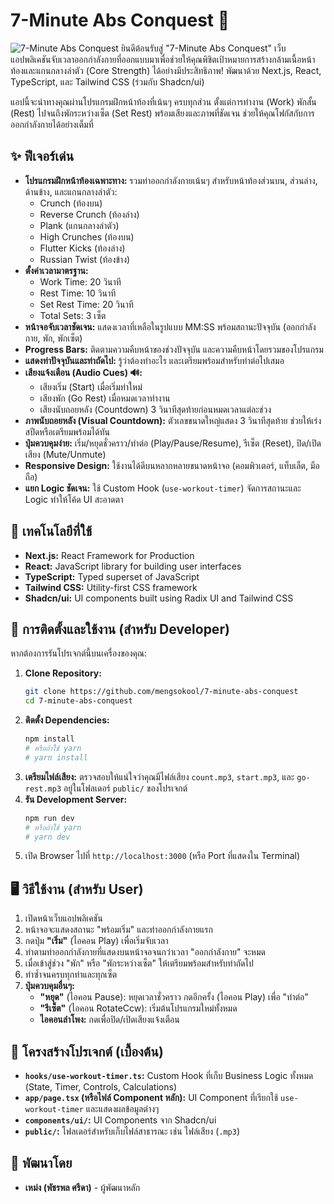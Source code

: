 # 7-Minute Abs Conquest 💪
![7-Minute Abs Conquest](https://github.com/user-attachments/assets/dcc8a07f-f530-46c6-99a7-8d3631577aca)
ยินดีต้อนรับสู่ "7-Minute Abs Conquest" เว็บแอปพลิเคชันจับเวลาออกกำลังกายที่ออกแบบมาเพื่อช่วยให้คุณพิชิตเป้าหมายการสร้างกล้ามเนื้อหน้าท้องและแกนกลางลำตัว (Core Strength) ได้อย่างมีประสิทธิภาพ! พัฒนาด้วย Next.js, React, TypeScript, และ Tailwind CSS (ร่วมกับ Shadcn/ui)

แอปนี้จะนำทางคุณผ่านโปรแกรมฝึกหน้าท้องที่เน้นๆ ครบทุกส่วน ตั้งแต่การทำงาน (Work) พักสั้น (Rest) ไปจนถึงพักระหว่างเซ็ต (Set Rest) พร้อมเสียงและภาพที่ชัดเจน ช่วยให้คุณโฟกัสกับการออกกำลังกายได้อย่างเต็มที่

## ✨ ฟีเจอร์เด่น

* **โปรแกรมฝึกหน้าท้องเฉพาะทาง:** รวมท่าออกกำลังกายเน้นๆ สำหรับหน้าท้องส่วนบน, ส่วนล่าง, ด้านข้าง, และแกนกลางลำตัว:
  * Crunch (ท้องบน)
  * Reverse Crunch (ท้องล่าง)
  * Plank (แกนกลางลำตัว)
  * High Crunches (ท้องบน)
  * Flutter Kicks (ท้องล่าง)
  * Russian Twist (ท้องข้าง)
* **ตั้งค่าเวลามาตรฐาน:**
  * Work Time: 20 วินาที
  * Rest Time: 10 วินาที
  * Set Rest Time: 20 วินาที
  * Total Sets: 3 เซ็ต
* **หน้าจอจับเวลาชัดเจน:** แสดงเวลาที่เหลือในรูปแบบ MM:SS พร้อมสถานะปัจจุบัน (ออกกำลังกาย, พัก, พักเซ็ต)
* **Progress Bars:** ติดตามความคืบหน้าของช่วงปัจจุบัน และความคืบหน้าโดยรวมของโปรแกรม
* **แสดงท่าปัจจุบันและท่าถัดไป:** รู้ว่าต้องทำอะไร และเตรียมพร้อมสำหรับท่าต่อไปเสมอ
* **เสียงแจ้งเตือน (Audio Cues) 🔊:**
  * เสียงเริ่ม (Start) เมื่อเริ่มท่าใหม่
  * เสียงพัก (Go Rest) เมื่อหมดเวลาทำงาน
  * เสียงนับถอยหลัง (Countdown) 3 วินาทีสุดท้ายก่อนหมดเวลาแต่ละช่วง
* **ภาพนับถอยหลัง (Visual Countdown):** ตัวเลขขนาดใหญ่แสดง 3 วินาทีสุดท้าย ช่วยให้เร่งสปีดหรือเตรียมพร้อมได้ทัน
* **ปุ่มควบคุมง่าย:** เริ่ม/หยุดชั่วคราว/ทำต่อ (Play/Pause/Resume), รีเซ็ต (Reset), ปิด/เปิดเสียง (Mute/Unmute)
* **Responsive Design:** ใช้งานได้ดีบนหลากหลายขนาดหน้าจอ (คอมพิวเตอร์, แท็บเล็ต, มือถือ)
* **แยก Logic ชัดเจน:** ใช้ Custom Hook (`use-workout-timer`) จัดการสถานะและ Logic ทำให้โค้ด UI สะอาดตา

## 🚀 เทคโนโลยีที่ใช้

* **Next.js:** React Framework for Production
* **React:** JavaScript library for building user interfaces
* **TypeScript:** Typed superset of JavaScript
* **Tailwind CSS:** Utility-first CSS framework
* **Shadcn/ui:** UI components built using Radix UI and Tailwind CSS

## 🔧 การติดตั้งและใช้งาน (สำหรับ Developer)

หากต้องการรันโปรเจกต์นี้บนเครื่องของคุณ:

1. **Clone Repository:**
   ```bash
   git clone https://github.com/mengsokool/7-minute-abs-conquest
   cd 7-minute-abs-conquest
   ```
2. **ติดตั้ง Dependencies:**
   ```bash
   npm install
   # หรือถ้าใช้ yarn
   # yarn install
   ```
3. **เตรียมไฟล์เสียง:** ตรวจสอบให้แน่ใจว่าคุณมีไฟล์เสียง `count.mp3`, `start.mp3`, และ `go-rest.mp3` อยู่ในโฟลเดอร์ `public/` ของโปรเจกต์
4. **รัน Development Server:**
   ```bash
   npm run dev
   # หรือถ้าใช้ yarn
   # yarn dev
   ```
5. เปิด Browser ไปที่ `http://localhost:3000` (หรือ Port ที่แสดงใน Terminal)

## 🖥️ วิธีใช้งาน (สำหรับ User)

1. เปิดหน้าเว็บแอปพลิเคชัน
2. หน้าจอจะแสดงสถานะ "พร้อมเริ่ม" และท่าออกกำลังกายแรก
3. กดปุ่ม **"เริ่ม"** (ไอคอน Play) เพื่อเริ่มจับเวลา
4. ทำตามท่าออกกำลังกายที่แสดงบนหน้าจอจนกว่าเวลา "ออกกำลังกาย" จะหมด
5. เมื่อเข้าสู่ช่วง "พัก" หรือ "พักระหว่างเซ็ต" ให้เตรียมพร้อมสำหรับท่าถัดไป
6. ทำซ้ำจนครบทุกท่าและทุกเซ็ต
7. **ปุ่มควบคุมอื่นๆ:**
   * **"หยุด"** (ไอคอน Pause): หยุดเวลาชั่วคราว กดอีกครั้ง (ไอคอน Play) เพื่อ "ทำต่อ"
   * **"รีเซ็ต"** (ไอคอน RotateCcw): เริ่มต้นโปรแกรมใหม่ทั้งหมด
   * **ไอคอนลำโพง:** กดเพื่อปิด/เปิดเสียงแจ้งเตือน

## 📂 โครงสร้างโปรเจกต์ (เบื้องต้น)

* **`hooks/use-workout-timer.ts`:** Custom Hook ที่เก็บ Business Logic ทั้งหมด (State, Timer, Controls, Calculations)
* **`app/page.tsx` (หรือไฟล์ Component หลัก):** UI Component ที่เรียกใช้ `use-workout-timer` และแสดงผลข้อมูลต่างๆ
* **`components/ui/`:** UI Components จาก Shadcn/ui
* **`public/`:** โฟลเดอร์สำหรับเก็บไฟล์สาธารณะ เช่น ไฟล์เสียง (`.mp3`)

## 🙏 พัฒนาโดย

* **เหม่ง (พัชรพล ศรีดา)** - ผู้พัฒนาหลัก
